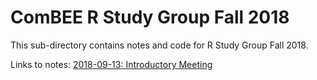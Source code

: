 # ComBEE R Study Group Fall 2018

This sub-directory contains notes and code for R Study Group Fall 2018. 

Links to notes: 
[2018-09-13: Introductory Meeting](https://github.com/ComBEE-UW-Madison/RStudyGroup/blob/2018_fall/2018Fall/2018-09-13.md)
